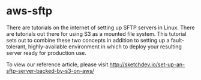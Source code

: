 # aws-sftp
There are tutorials on the internet of setting up SFTP servers in Linux. There are tutorials out there for using S3 as a mounted file system. This tutorial sets out to combine these two concepts in addition to setting up a fault-tolerant, highly-available environment in which to deploy your resulting server ready for production use.

To view our reference article, please visit http://sketchdev.io/set-up-an-sftp-server-backed-by-s3-on-aws/
